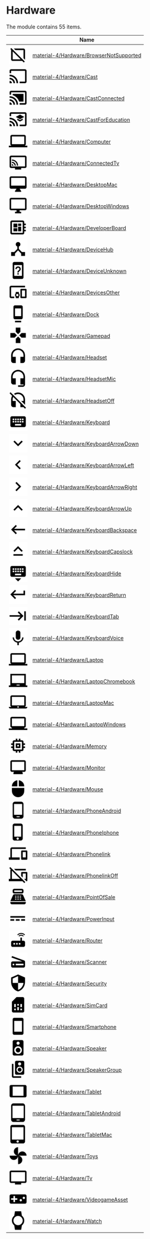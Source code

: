 # Hardware

The module contains 55 items.



| |Name|
|:---:|---|
| ![illustration of material-4/Hardware/BrowserNotSupported](../../material-4/Hardware/BrowserNotSupported.png) | [material-4/Hardware/BrowserNotSupported](../../material-4/Hardware/BrowserNotSupported.md) |
| ![illustration of material-4/Hardware/Cast](../../material-4/Hardware/Cast.png) | [material-4/Hardware/Cast](../../material-4/Hardware/Cast.md) |
| ![illustration of material-4/Hardware/CastConnected](../../material-4/Hardware/CastConnected.png) | [material-4/Hardware/CastConnected](../../material-4/Hardware/CastConnected.md) |
| ![illustration of material-4/Hardware/CastForEducation](../../material-4/Hardware/CastForEducation.png) | [material-4/Hardware/CastForEducation](../../material-4/Hardware/CastForEducation.md) |
| ![illustration of material-4/Hardware/Computer](../../material-4/Hardware/Computer.png) | [material-4/Hardware/Computer](../../material-4/Hardware/Computer.md) |
| ![illustration of material-4/Hardware/ConnectedTv](../../material-4/Hardware/ConnectedTv.png) | [material-4/Hardware/ConnectedTv](../../material-4/Hardware/ConnectedTv.md) |
| ![illustration of material-4/Hardware/DesktopMac](../../material-4/Hardware/DesktopMac.png) | [material-4/Hardware/DesktopMac](../../material-4/Hardware/DesktopMac.md) |
| ![illustration of material-4/Hardware/DesktopWindows](../../material-4/Hardware/DesktopWindows.png) | [material-4/Hardware/DesktopWindows](../../material-4/Hardware/DesktopWindows.md) |
| ![illustration of material-4/Hardware/DeveloperBoard](../../material-4/Hardware/DeveloperBoard.png) | [material-4/Hardware/DeveloperBoard](../../material-4/Hardware/DeveloperBoard.md) |
| ![illustration of material-4/Hardware/DeviceHub](../../material-4/Hardware/DeviceHub.png) | [material-4/Hardware/DeviceHub](../../material-4/Hardware/DeviceHub.md) |
| ![illustration of material-4/Hardware/DeviceUnknown](../../material-4/Hardware/DeviceUnknown.png) | [material-4/Hardware/DeviceUnknown](../../material-4/Hardware/DeviceUnknown.md) |
| ![illustration of material-4/Hardware/DevicesOther](../../material-4/Hardware/DevicesOther.png) | [material-4/Hardware/DevicesOther](../../material-4/Hardware/DevicesOther.md) |
| ![illustration of material-4/Hardware/Dock](../../material-4/Hardware/Dock.png) | [material-4/Hardware/Dock](../../material-4/Hardware/Dock.md) |
| ![illustration of material-4/Hardware/Gamepad](../../material-4/Hardware/Gamepad.png) | [material-4/Hardware/Gamepad](../../material-4/Hardware/Gamepad.md) |
| ![illustration of material-4/Hardware/Headset](../../material-4/Hardware/Headset.png) | [material-4/Hardware/Headset](../../material-4/Hardware/Headset.md) |
| ![illustration of material-4/Hardware/HeadsetMic](../../material-4/Hardware/HeadsetMic.png) | [material-4/Hardware/HeadsetMic](../../material-4/Hardware/HeadsetMic.md) |
| ![illustration of material-4/Hardware/HeadsetOff](../../material-4/Hardware/HeadsetOff.png) | [material-4/Hardware/HeadsetOff](../../material-4/Hardware/HeadsetOff.md) |
| ![illustration of material-4/Hardware/Keyboard](../../material-4/Hardware/Keyboard.png) | [material-4/Hardware/Keyboard](../../material-4/Hardware/Keyboard.md) |
| ![illustration of material-4/Hardware/KeyboardArrowDown](../../material-4/Hardware/KeyboardArrowDown.png) | [material-4/Hardware/KeyboardArrowDown](../../material-4/Hardware/KeyboardArrowDown.md) |
| ![illustration of material-4/Hardware/KeyboardArrowLeft](../../material-4/Hardware/KeyboardArrowLeft.png) | [material-4/Hardware/KeyboardArrowLeft](../../material-4/Hardware/KeyboardArrowLeft.md) |
| ![illustration of material-4/Hardware/KeyboardArrowRight](../../material-4/Hardware/KeyboardArrowRight.png) | [material-4/Hardware/KeyboardArrowRight](../../material-4/Hardware/KeyboardArrowRight.md) |
| ![illustration of material-4/Hardware/KeyboardArrowUp](../../material-4/Hardware/KeyboardArrowUp.png) | [material-4/Hardware/KeyboardArrowUp](../../material-4/Hardware/KeyboardArrowUp.md) |
| ![illustration of material-4/Hardware/KeyboardBackspace](../../material-4/Hardware/KeyboardBackspace.png) | [material-4/Hardware/KeyboardBackspace](../../material-4/Hardware/KeyboardBackspace.md) |
| ![illustration of material-4/Hardware/KeyboardCapslock](../../material-4/Hardware/KeyboardCapslock.png) | [material-4/Hardware/KeyboardCapslock](../../material-4/Hardware/KeyboardCapslock.md) |
| ![illustration of material-4/Hardware/KeyboardHide](../../material-4/Hardware/KeyboardHide.png) | [material-4/Hardware/KeyboardHide](../../material-4/Hardware/KeyboardHide.md) |
| ![illustration of material-4/Hardware/KeyboardReturn](../../material-4/Hardware/KeyboardReturn.png) | [material-4/Hardware/KeyboardReturn](../../material-4/Hardware/KeyboardReturn.md) |
| ![illustration of material-4/Hardware/KeyboardTab](../../material-4/Hardware/KeyboardTab.png) | [material-4/Hardware/KeyboardTab](../../material-4/Hardware/KeyboardTab.md) |
| ![illustration of material-4/Hardware/KeyboardVoice](../../material-4/Hardware/KeyboardVoice.png) | [material-4/Hardware/KeyboardVoice](../../material-4/Hardware/KeyboardVoice.md) |
| ![illustration of material-4/Hardware/Laptop](../../material-4/Hardware/Laptop.png) | [material-4/Hardware/Laptop](../../material-4/Hardware/Laptop.md) |
| ![illustration of material-4/Hardware/LaptopChromebook](../../material-4/Hardware/LaptopChromebook.png) | [material-4/Hardware/LaptopChromebook](../../material-4/Hardware/LaptopChromebook.md) |
| ![illustration of material-4/Hardware/LaptopMac](../../material-4/Hardware/LaptopMac.png) | [material-4/Hardware/LaptopMac](../../material-4/Hardware/LaptopMac.md) |
| ![illustration of material-4/Hardware/LaptopWindows](../../material-4/Hardware/LaptopWindows.png) | [material-4/Hardware/LaptopWindows](../../material-4/Hardware/LaptopWindows.md) |
| ![illustration of material-4/Hardware/Memory](../../material-4/Hardware/Memory.png) | [material-4/Hardware/Memory](../../material-4/Hardware/Memory.md) |
| ![illustration of material-4/Hardware/Monitor](../../material-4/Hardware/Monitor.png) | [material-4/Hardware/Monitor](../../material-4/Hardware/Monitor.md) |
| ![illustration of material-4/Hardware/Mouse](../../material-4/Hardware/Mouse.png) | [material-4/Hardware/Mouse](../../material-4/Hardware/Mouse.md) |
| ![illustration of material-4/Hardware/PhoneAndroid](../../material-4/Hardware/PhoneAndroid.png) | [material-4/Hardware/PhoneAndroid](../../material-4/Hardware/PhoneAndroid.md) |
| ![illustration of material-4/Hardware/PhoneIphone](../../material-4/Hardware/PhoneIphone.png) | [material-4/Hardware/PhoneIphone](../../material-4/Hardware/PhoneIphone.md) |
| ![illustration of material-4/Hardware/Phonelink](../../material-4/Hardware/Phonelink.png) | [material-4/Hardware/Phonelink](../../material-4/Hardware/Phonelink.md) |
| ![illustration of material-4/Hardware/PhonelinkOff](../../material-4/Hardware/PhonelinkOff.png) | [material-4/Hardware/PhonelinkOff](../../material-4/Hardware/PhonelinkOff.md) |
| ![illustration of material-4/Hardware/PointOfSale](../../material-4/Hardware/PointOfSale.png) | [material-4/Hardware/PointOfSale](../../material-4/Hardware/PointOfSale.md) |
| ![illustration of material-4/Hardware/PowerInput](../../material-4/Hardware/PowerInput.png) | [material-4/Hardware/PowerInput](../../material-4/Hardware/PowerInput.md) |
| ![illustration of material-4/Hardware/Router](../../material-4/Hardware/Router.png) | [material-4/Hardware/Router](../../material-4/Hardware/Router.md) |
| ![illustration of material-4/Hardware/Scanner](../../material-4/Hardware/Scanner.png) | [material-4/Hardware/Scanner](../../material-4/Hardware/Scanner.md) |
| ![illustration of material-4/Hardware/Security](../../material-4/Hardware/Security.png) | [material-4/Hardware/Security](../../material-4/Hardware/Security.md) |
| ![illustration of material-4/Hardware/SimCard](../../material-4/Hardware/SimCard.png) | [material-4/Hardware/SimCard](../../material-4/Hardware/SimCard.md) |
| ![illustration of material-4/Hardware/Smartphone](../../material-4/Hardware/Smartphone.png) | [material-4/Hardware/Smartphone](../../material-4/Hardware/Smartphone.md) |
| ![illustration of material-4/Hardware/Speaker](../../material-4/Hardware/Speaker.png) | [material-4/Hardware/Speaker](../../material-4/Hardware/Speaker.md) |
| ![illustration of material-4/Hardware/SpeakerGroup](../../material-4/Hardware/SpeakerGroup.png) | [material-4/Hardware/SpeakerGroup](../../material-4/Hardware/SpeakerGroup.md) |
| ![illustration of material-4/Hardware/Tablet](../../material-4/Hardware/Tablet.png) | [material-4/Hardware/Tablet](../../material-4/Hardware/Tablet.md) |
| ![illustration of material-4/Hardware/TabletAndroid](../../material-4/Hardware/TabletAndroid.png) | [material-4/Hardware/TabletAndroid](../../material-4/Hardware/TabletAndroid.md) |
| ![illustration of material-4/Hardware/TabletMac](../../material-4/Hardware/TabletMac.png) | [material-4/Hardware/TabletMac](../../material-4/Hardware/TabletMac.md) |
| ![illustration of material-4/Hardware/Toys](../../material-4/Hardware/Toys.png) | [material-4/Hardware/Toys](../../material-4/Hardware/Toys.md) |
| ![illustration of material-4/Hardware/Tv](../../material-4/Hardware/Tv.png) | [material-4/Hardware/Tv](../../material-4/Hardware/Tv.md) |
| ![illustration of material-4/Hardware/VideogameAsset](../../material-4/Hardware/VideogameAsset.png) | [material-4/Hardware/VideogameAsset](../../material-4/Hardware/VideogameAsset.md) |
| ![illustration of material-4/Hardware/Watch](../../material-4/Hardware/Watch.png) | [material-4/Hardware/Watch](../../material-4/Hardware/Watch.md) |



